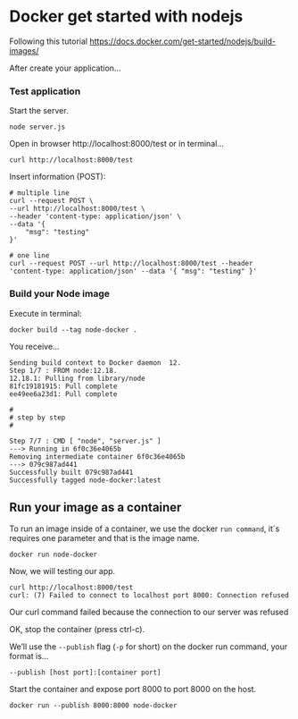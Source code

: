 # Docker get started with nodejs

Following this tutorial https://docs.docker.com/get-started/nodejs/build-images/

After create your application...

### Test application

Start the server.

    node server.js

Open in browser http://localhost:8000/test or in terminal...

    curl http://localhost:8000/test

Insert information (POST):

    # multiple line
    curl --request POST \
    --url http://localhost:8000/test \
    --header 'content-type: application/json' \
    --data '{
        "msg": "testing"
    }'

    # one line
    curl --request POST --url http://localhost:8000/test --header 'content-type: application/json' --data '{ "msg": "testing" }'


### Build your Node image

Execute in terminal:

    docker build --tag node-docker .

You receive...

    Sending build context to Docker daemon  12.
    Step 1/7 : FROM node:12.18.
    12.18.1: Pulling from library/node
    81fc19181915: Pull complete
    ee49ee6a23d1: Pull complete

    #
    # step by step
    #

    Step 7/7 : CMD [ "node", "server.js" ]
    ---> Running in 6f0c36e4065b
    Removing intermediate container 6f0c36e4065b
    ---> 079c987ad441
    Successfully built 079c987ad441
    Successfully tagged node-docker:latest


## Run your image as a container

To run an image inside of a container, we use the docker `run command`, it´s requires one parameter 
and that is the image name.

    docker run node-docker

Now, we will testing our app.

    curl http://localhost:8000/test
    curl: (7) Failed to connect to localhost port 8000: Connection refused

Our curl command failed because the connection to our server was refused

OK, stop the container (press ctrl-c).

We’ll use the `--publish` flag (`-p` for short) on the docker run command, your format is...

    --publish [host port]:[container port]

Start the container and expose port 8000 to port 8000 on the host.

    docker run --publish 8000:8000 node-docker

